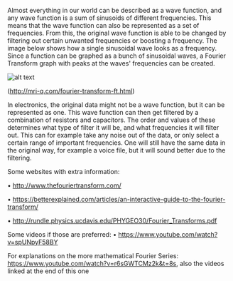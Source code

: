 Almost everything in our world can be described as a wave function, and any wave function is a sum of sinusoids of different frequencies. This means that the wave function can also be represented as a set of frequencies. From this, the original wave function is able to be changed by filtering out certain unwanted frequencies or boosting a frequency. The image below shows how a single sinusoidal wave looks as a frequency. Since a function can be graphed as a bunch of sinusoidal waves, a Fourier Transform graph with peaks at the waves' frequencies can be created.

 
![alt text](https://github.com/cpawley/HHG2-MSP-Physics/blob/Floris-Images/6.png)

(http://mri-q.com/fourier-transform-ft.html)

In electronics, the original data might not be a wave function, but it can be represented as one. This wave function can then get filtered by a combination of resistors and capacitors. The order and values of these determines what type of filter it will be, and what frequencies it will filter out. This can for example take any noise out of the data, or only select a certain range of important frequencies. One will still have the same data in the original way, for example a voice file, but it will sound better due to the filtering. 


Some websites with extra information:

•	http://www.thefouriertransform.com/ 

•	https://betterexplained.com/articles/an-interactive-guide-to-the-fourier-transform/ 

•	http://rundle.physics.ucdavis.edu/PHYGEO30/Fourier_Transforms.pdf 

Some videos if those are preferred: 
•	https://www.youtube.com/watch?v=spUNpyF58BY 

For explanations on the more mathematical Fourier Series:
https://www.youtube.com/watch?v=r6sGWTCMz2k&t=8s, also the videos linked at the end of this one 



